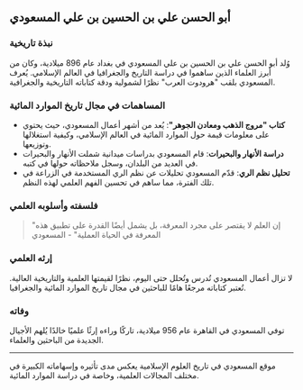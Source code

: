 ## أبو الحسن علي بن الحسين بن علي المسعودي

### نبذة تاريخية

وُلد أبو الحسن علي بن الحسين بن علي المسعودي في بغداد عام 896 ميلادية، وكان من أبرز العلماء الذين ساهموا في دراسة التاريخ والجغرافيا في العالم الإسلامي. يُعرف المسعودي بلقب "هرودوت العرب" نظرًا لشمولية ودقة كتاباته التاريخية والجغرافية.

### المساهمات في مجال تاريخ الموارد المائية

- **كتاب "مروج الذهب ومعادن الجوهر"**: يُعد من أشهر أعمال المسعودي، حيث يحتوي على معلومات قيمة حول الموارد المائية في العالم الإسلامي، وكيفية استغلالها وتوزيعها.
- **دراسة الأنهار والبحيرات**: قام المسعودي بدراسات ميدانية شملت الأنهار والبحيرات في العديد من البلدان، وسجل ملاحظاته حولها في كتبه.
- **تحليل نظم الري**: قدّم المسعودي تحليلات عن نظم الري المستخدمة في الزراعة في تلك الفترة، مما ساهم في تحسين الفهم العلمي لهذه النظم.

### فلسفته وأسلوبه العلمي

> "إن العلم لا يقتصر على مجرد المعرفة، بل يشمل أيضًا القدرة على تطبيق هذه المعرفة في الحياة العملية" - المسعودي

### إرثه العلمي

لا تزال أعمال المسعودي تُدرس وتُحلل حتى اليوم، نظرًا لقيمتها العلمية والتاريخية العالية. تُعتبر كتاباته مرجعًا هامًا للباحثين في مجال تاريخ الموارد المائية والجغرافيا.

### وفاته

توفي المسعودي في القاهرة عام 956 ميلادية، تاركًا وراءه إرثًا علميًا خالدًا يُلهم الأجيال الجديدة من الباحثين والعلماء.

---

موقع المسعودي في تاريخ العلوم الإسلامية يعكس مدى تأثيره وإسهاماته الكبيرة في مختلف المجالات العلمية، وخاصة في دراسة الموارد المائية.
